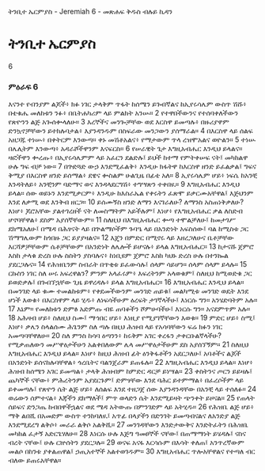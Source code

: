 ﻿
 ትንቢተ ኤርምያስ - Jeremiah 6 - መጽሐፍ ቅዱስ ብሉይ ኪዳን
# ትንቢተ ኤርምያስ
6
### ምዕራፍ 6
 እናንተ የብንያም ልጆች፥ ክፉ ነገር ታላቅም ጥፋት ከሰሜን ይጐበኛልና ከኢየሩሳሌም ውስጥ ሽሹ፥ በቴቁሔ መለከቱን ንፉ፥ በቤትሐካሪም ላይ ምልክት አንሡ።
2  የተዋበችውንና የተሰባቀለችውን የጽዮንን ልጅ አጐሰቍላለሁ።
3  እረኞችና መንጐቻቸው ወደ እርስዋ ይመጣሉ፥ በዙሪያዋም ድንኳኖቻቸውን ይተክሉባታል፥ እያንዳንዱም በስፍራው መንጋውን ያሰማራል።
4  በእርስዋ ላይ ሰልፍ አዘጋጁ ተነሡ፥ በቀትርም እንውጣ። ቀኑ መሽቶአልና፥ የማታውም ጥላ ረዝሞአልና ወዮልን።
5  ተነሡ በሌሊትም እንውጣ፥ አዳራሾችዋንም እናፍርስ።
6  የሠራዊት ጌታ እግዚአብሔር እንዲህ ይላልና። ዛፎችዋን ቍረጡ፥ በኢየሩሳሌምም ላይ አፈርን ደልድሉ፤ ይህች ከተማ የምትቀሠፍ ናት፤ መካከልዋ ሁሉ ግፍ ብቻ ነው።
7  በጕድጓድ ውኃ እንደሚፈልቅ፥ እንዲሁ ክፋትዋ ከእርስዋ ዘንድ ይፈልቃል፤ ግፍና ቅሚያ በእርስዋ ዘንድ ይሰማል፥ ደዌና ቍስልም ሁልጊዜ በፊቴ አለ።
8  ኢየሩሳሌም ሆይ፥ ነፍሴ ከአንቺ እንዳትለይ፥ አንቺንም ባድማና ወና እንዳላደርግሽ፥ ተግሣጽን ተቀበዪ።
9  እግዚአብሔር እንዲህ ይላል። ሰው ወይኑን እንደሚቃርም፥ እንዲሁ ከእስራኤል የቀሩትን ፈጽሞ ይቃርሙአቸዋል፤ እጅህንም እንደ ለቃሚ ወደ እንቅብ ዘርጋ።
10  ይሰሙኝስ ዘንድ ለማን እናገራለሁ? ለማንስ አስጠነቅቃለሁ? እነሆ፥ ጆሮአቸው ያልተገረዘች ናት ለመስማትም አይችሉም፤ እነሆ፥ የእግዚአብሔር ቃል ለስድብ ሆኖባቸዋል፥ ደስም አያሰኛቸውም።
11  ስለዚህ በእግዚአብሔር ቍጣ ተሞልቻለሁ፤ ከመታገሥ ደክሜአለሁ፤ በሜዳ በሕፃናት ላይ በጕልማሶችም ጉባዔ ላይ በአንድነት አፍስሰው፤ ባል ከሚስቱ ጋር ሽማግሌውም ከጎበዙ ጋር ይያያዛልና።
12  እጄን በምድር በሚኖሩ ላይ እዘረጋለሁና ቤቶቻቸው እርሻዎቻቸውም ሴቶቻቸውም በአንድነት ለሌሎች ይሆናሉ፥ ይላል እግዚአብሔር።
13  ከታናሹ ጀምሮ እስከ ታላቁ ድረስ ሁሉ ስስትን ያስባሉና፥ ከነቢዩም ጀምሮ እስከ ካህኑ ድረስ ሁሉ በተንኰል ያደርጋሉና።
14  የሕዝቤንም ስብራት በጥቂቱ ይፈውሳሉ፤ ሰላም ሳይሆን። ሰላም ሰላም ይላሉ።
15  ርኩስን ነገር ስለ ሠሩ አፍረዋልን? ምንም አላፈሩም፥ እፍረትንም አላወቁም፤ ስለዚህ ከሚወድቁ ጋር ይወድቃሉ፤ በጐበኘኋቸው ጊዜ ይዋረዳሉ፥ ይላል እግዚአብሔር።
16  እግዚአብሔር እንዲህ ይላል። በመንገድ ላይ ቁሙ ተመልከቱም፥ የቀደመችውንም መንገድ ጠይቁ፤ መልካሚቱ መንገድ ወዴት እንደ ሆነች እወቁ፥ በእርስዋም ላይ ሂዱ፥ ለነፍሳችሁም ዕረፍት ታገኛላችሁ፤ እነርሱ ግን። አንሄድባትም አሉ።
17  እኔም። የመለከቱን ድምፅ አድምጡ ብዬ ጠባቆችን ሾምሁባችሁ፤ እነርሱ ግን። አናደምጥም አሉ።
18  አሕዛብ ሆይ፥ ስለዚህ ስሙ፤ ማኅበር ሆይ፥ እነዚያ የሚያገኛቸውን እወቁ።
19  ምድር ሆይ፥ ስሚ፤ እነሆ፥ ቃሌን ስላልሰሙ ሕጌንም ስለ ጣሉ በዚህ ሕዝብ ላይ የአሳባቸውን ፍሬ ክፉን ነገር አመጣባቸዋለሁ።
20  ስለ ምንስ ከሳባ ዕጣንን፥ ከሩቅም አገር ቀረፋን ታቀርቡልኛላችሁ? የሚቃጠለውን መሥዋዕታችሁን አልቀበለውም ሌላ መሥዋዕታችሁም ደስ አያሰኘኝም።
21  ስለዚህ እግዚአብሔር እንዲህ ይላል። እነሆ፥ ከዚህ ሕዝብ ፊት ዕንቅፋቶችን አደርጋለሁ፤ አባቶችና ልጆች በአንድነት ይሰናከሉባቸዋል፥ ጎረቤትና ባልንጀራም ይጠፋሉ።
22  እግዚአብሔር እንዲህ ይላል። እነሆ፥ ሕዝብ ከሰሜን አገር ይመጣል፥ ታላቅ ሕዝብም ከምድር ዳርቻ ይነሣል።
23  ቀስትንና ጦርን ይይዛሉ፤ ጨካኞች ናቸው፥ ምሕረትንም አያደርጉም፤ ድምፃቸው እንደ ባሕር ይተምማል፥ በፈረሶችም ላይ ይቀመጣሉ፤ የጽዮን ሴት ልጅ ሆይ፥ ለሰልፍ እንደ ተዘጋጀ ሰው እያንዳንዳቸው በአንቺ ላይ ተሰለፉ።
24  ወሬውን ሰምተናል፥ እጃችን ደክማለች፤ ምጥ ወላድን ሴት እንደሚይዛት ጭንቀት ይዞናል።
25  የጠላት ሰይፍና ድንጋጤ ከብበዋችኋልና ወደ ሜዳ አትውጡ በምንገድም ላይ አትሂዱ።
26  የሕዝቤ ልጅ ሆይ፥ ማቅ ልበሺ በአመድም ውስጥ ተንከባለዪ፤ አጥፊ በላያችን በድንገት ይመጣብናልና ለአንድያ ልጅ እንደሚደረግ ልቅሶ፥ መራራ ልቅሶ አልቅሺ።
27  መንገዳቸውን እንድታውቅና እንድትፈትን በሕዝቤ መካከል ፈታኝ አድርጌሃለሁ።
28  እነርሱ ሁሉ እጅግ ዓመፀኞች ናቸው፤ በጠማማነት ይሄዳሉ፤ ናስና ብረት ናቸው፤ ሁሉ ርኵሰትን ያደርጋሉ።
29  ወናፍ አናፋ እርሳሱም በእሳት ቀለጠ፤ አንጥረኛውም መልሶ በከንቱ ያቀልጠዋል፤ ኃጢአተኞች አልተወገዱም።
30  እግዚአብሔር ጥሎአቸዋልና የተጣለ ብር ብለው ይጠሩአቸዋል። 
